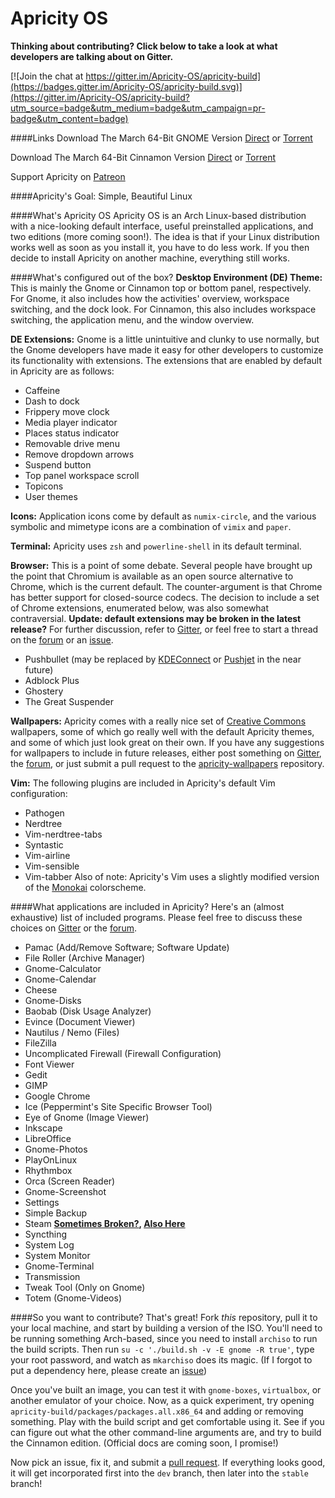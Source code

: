 # Apricity OS

**Thinking about contributing? Click below to take a look at what developers are talking about on Gitter.**

[![Join the chat at https://gitter.im/Apricity-OS/apricity-build](https://badges.gitter.im/Apricity-OS/apricity-build.svg)](https://gitter.im/Apricity-OS/apricity-build?utm_source=badge&utm_medium=badge&utm_campaign=pr-badge&utm_content=badge)

####Links
Download The March 64-Bit GNOME Version [Direct](https://sourceforge.net/projects/apricityos/files/apricity_os-gnome-03.2016-beta.iso/download) or [Torrent](http://apricityos.com/iso/apricity_os-gnome-03.2016-beta.torrent)

Download The March 64-Bit Cinnamon Version [Direct](https://sourceforge.net/projects/apricityos/files/apricity_os-cinnamon-03.2016-beta.iso/download) or [Torrent](http://apricityos.com/iso/apricity_os-cinnamon-03.2016-beta.torrent)

Support Apricity on [Patreon](http://www.patreon.com/apricity)

####Apricity's Goal: Simple, Beautiful Linux

####What's Apricity OS
Apricity OS is an Arch Linux-based distribution with a nice-looking default interface, useful preinstalled applications, and two editions (more coming soon!). The idea is that if your Linux distribution works well as soon as you install it, you have to do less work. If you then decide to install Apricity on another machine, everything still works. 

####What's configured out of the box?
**Desktop Environment (DE) Theme:** This is mainly the Gnome or Cinnamon top or bottom panel, respectively. For Gnome, it also includes how the activities' overview, workspace switching, and the dock look. For Cinnamon, this also includes workspace switching, the application menu, and the window overview.

**DE Extensions:** Gnome is a little unintuitive and clunky to use normally, but the Gnome developers have made it easy for other developers to customize its functionality with extensions. The extensions that are enabled by default in Apricity are as follows:
- Caffeine
- Dash to dock
- Frippery move clock
- Media player indicator
- Places status indicator
- Removable drive menu
- Remove dropdown arrows
- Suspend button
- Top panel workspace scroll
- Topicons
- User themes

**Icons:** Application icons come by default as `numix-circle`, and the various symbolic and mimetype icons are a combination of `vimix` and `paper`.

**Terminal:** Apricity uses `zsh` and `powerline-shell` in its default terminal.

**Browser:** This is a point of some debate. Several people have brought up the point that Chromium is available as an open source alternative to Chrome, which is the current default. The counter-argument is that Chrome has better support for closed-source codecs. The decision to include a set of Chrome extensions, enumerated below, was also somewhat contraversial. **Update: default extensions may be broken in the latest release?** For further discussion, refer to [Gitter](https://gitter.im/Apricity-OS/apricity-build), or feel free to start a thread on the [forum](http://apricityos.com/forum) or an [issue](https://github.com/Apricity-OS/apricity-build/issues).
- Pushbullet (may be replaced by [KDEConnect](https://community.kde.org/KDEConnect) or [Pushjet](https://pushjet.io/) in the near future)
- Adblock Plus
- Ghostery
- The Great Suspender

**Wallpapers:** Apricity comes with a really nice set of [Creative Commons](https://creativecommons.org/) wallpapers, some of which go really well with the default Apricity themes, and some of which just look great on their own. If you have any suggestions for wallpapers to include in future releases, either post something on [Gitter](https://gitter.im/Apricity-OS/apricity-build), the [forum](http://apricityos.com/forum), or just submit a pull request to the [apricity-wallpapers](https://github.com/Apricity-OS/apricity-wallpapers) repository.

**Vim:** The following plugins are included in Apricity's default Vim configuration:
- Pathogen
- Nerdtree
- Vim-nerdtree-tabs
- Syntastic
- Vim-airline
- Vim-sensible
- Vim-tabber
Also of note: Apricity's Vim uses a slightly modified version of the [Monokai](https://github.com/sickill/vim-monokai) colorscheme.

####What applications are included in Apricity?
Here's an (almost exhaustive) list of included programs. Please feel free to discuss these choices on [Gitter](https://gitter.im/Apricity-OS/apricity-build) or the [forum](http://apricityos.com/forum).
- Pamac (Add/Remove Software; Software Update)
- File Roller (Archive Manager)
- Gnome-Calculator
- Gnome-Calendar
- Cheese
- Gnome-Disks
- Baobab (Disk Usage Analyzer)
- Evince (Document Viewer)
- Nautilus / Nemo (Files)
- FileZilla
- Uncomplicated Firewall (Firewall Configuration)
- Font Viewer
- Gedit
- GIMP
- Google Chrome
- Ice (Peppermint's Site Specific Browser Tool)
- Eye of Gnome (Image Viewer)
- Inkscape
- LibreOffice
- Gnome-Photos
- PlayOnLinux
- Rhythmbox
- Orca (Screen Reader)
- Gnome-Screenshot
- Settings
- Simple Backup
- Steam **[Sometimes Broken?](https://github.com/Apricity-OS/apricity-build/issues/20#issuecomment-206939955), [Also Here](http://apricityos.com/forum/discussion/comment/1114#Comment_1114)**
- Syncthing
- System Log
- System Monitor
- Gnome-Terminal
- Transmission
- Tweak Tool (Only on Gnome)
- Totem (Gnome-Videos)

####So you want to contribute?
That's great! Fork *this* repository, pull it to your local machine, and start by building a version of the ISO. You'll need to be running something Arch-based, since you need to install `archiso` to run the build scripts. Then run `su -c './build.sh -v -E gnome -R true'`, type your root password, and watch as `mkarchiso` does its magic. (If I forgot to put a dependency here, please create an [issue](https://github.com/Apricity-OS/apricity-build/issues))

Once you've built an image, you can test it with `gnome-boxes`, `virtualbox`, or another emulator of your choice. Now, as a quick experiment, try opening `apricity-build/packages/packages.all.x86_64` and adding or removing something. Play with the build script and get comfortable using it. See if you can figure out what the other command-line arguments are, and try to build the Cinnamon edition. (Official docs are coming soon, I promise!)

Now pick an issue, fix it, and submit a [pull request](https://help.github.com/articles/using-pull-requests/). If everything looks good, it will get incorporated first into the `dev` branch, then later into the `stable` branch!
